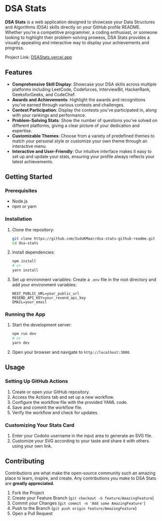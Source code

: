# DSA Stats

**DSA Stats** is a web application designed to showcase your Data Structures and Algorithms (DSA) skills directly on your GitHub profile README. Whether you're a competitive programmer, a coding enthusiast, or someone looking to highlight their problem-solving prowess, DSA Stats provides a visually appealing and interactive way to display your achievements and progress.

Project Link: [DSAStats.vercel.app](https://dsastats.vercel.app/)

## Features

- **Comprehensive Skill Display**: Showcase your DSA skills across multiple platforms including LeetCode, Codeforces, InterviewBit, HackerRank, GeeksforGeeks, and CodeChef.
- **Awards and Achievements**: Highlight the awards and recognitions you’ve earned through various contests and challenges.
- **Contest Participation**: Display the contests you’ve participated in, along with your rankings and performance.
- **Problem-Solving Stats**: Show the number of questions you’ve solved on different platforms, giving a clear picture of your dedication and expertise.
- **Customizable Themes**: Choose from a variety of predefined themes to match your personal style or customize your own theme through an interactive menu.
- **Interactive and User-Friendly**: Our intuitive interface makes it easy to set up and update your stats, ensuring your profile always reflects your latest achievements.

## Getting Started

### Prerequisites

- Node.js
- npm or yarn

### Installation

1. Clone the repository:

   ```bash
   git clone https://github.com/SudoKMaar/dsa-stats-github-readme.git
   cd dsa-stats
   ```

2. Install dependencies:

   ```bash
   npm install
   # or
   yarn install
   ```

3. Set up environment variables:
   Create a `.env` file in the root directory and add your environment variables:
   ```env
   NEXT_PUBLIC_URL=your_public_url
   RESEND_API_KEY=your_resend_api_key
   EMAIL=your_email
   ```

### Running the App

1. Start the development server:

   ```bash
   npm run dev
   # or
   yarn dev
   ```

2. Open your browser and navigate to `http://localhost:3000`.

## Usage

### Setting Up GitHub Actions

1. Create or open your GitHub repository.
2. Access the Actions tab and set up a new workflow.
3. Configure the workflow file with the provided YAML code.
4. Save and commit the workflow file.
5. Verify the workflow and check for updates.

### Customizing Your Stats Card

1. Enter your Codolio username in the input area to generate an SVG file.
2. Customize your SVG according to your taste and share it with others using your own link.

## Contributing

Contributions are what make the open-source community such an amazing place to learn, inspire, and create. Any contributions you make to DSA Stats are **greatly appreciated**.

1. Fork the Project
2. Create your Feature Branch (`git checkout -b feature/AmazingFeature`)
3. Commit your Changes (`git commit -m 'Add some AmazingFeature'`)
4. Push to the Branch (`git push origin feature/AmazingFeature`)
5. Open a Pull Request
